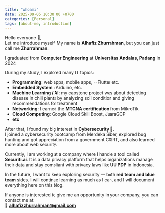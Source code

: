 ```yaml
---
title: "whoami"
date: 2025-09-05 10:30:00 +0700
categories: [Personal]
tags: [about-me, introduction]
---
```


Hello everyone 👋,  
Let me introduce myself. My name is **Alhafiz Zhurrahman**, but you can just call me **Zhurrahman**.

I graduated from **Computer Engineering** at **Universitas Andalas, Padang** in 2024

During my study, I explored many IT topics:

- **Programming**: web apps, mobile apps, --Flutter etc.
- **Embedded System** : Arduino, etc.
- **Machine Learning / AI**: my capstone project was about detecting disease in chili plants by analyzing soil condition and giving recommendations for treatment
- **Networking**: I earned the **MTCNA certification** from MikroTik
- **Cloud Computing**: Google Cloud Skill Boost, JuaraGCP
- **etc**

After that, I found my big interest in **Cybersecurity** 🔐.  
I joined a cybersecurity bootcamp from Merdeka Siber, explored bug hunting and got appreciation from a government CSIRT, and also learned more about web security.

Currently, I am working at a company where I handle a tool called **Securiti.ai**. It is a data privacy platform that helps organizations manage their data and stay compliant with privacy laws like **UU PDP** in Indonesia.

In the future, I want to keep exploring security — both **red team and blue team** sides. I will continue learning as much as I can, and I will document everything here on this blog.

If anyone is interested to give me an opportunity in your company, you can contact me at:  
📩 **alhafizzhurrahman@gmail.com**
